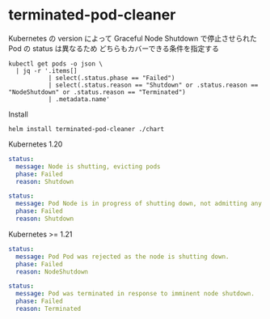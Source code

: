 # terminated-pod-cleaner

Kubernetes の version によって Graceful Node Shutdown で停止させられた Pod の status は異なるため
どちらもカバーできる条件を指定する

```
kubectl get pods -o json \
  | jq -r '.items[]
           | select(.status.phase == "Failed")
           | select(.status.reason == "Shutdown" or .status.reason == "NodeShutdown" or .status.reason == "Terminated") 
           | .metadata.name'
```

Install

```
helm install terminated-pod-cleaner ./chart
```

Kubernetes 1.20

```yaml
status:
  message: Node is shutting, evicting pods
  phase: Failed
  reason: Shutdown
```

```yaml
status:
  message: Pod Node is in progress of shutting down, not admitting any new pods
  phase: Failed
  reason: Shutdown
```

Kubernetes >= 1.21

```yaml
status:
  message: Pod Pod was rejected as the node is shutting down.
  phase: Failed
  reason: NodeShutdown
```

```yaml
status:
  message: Pod was terminated in response to imminent node shutdown.
  phase: Failed
  reason: Terminated
```
